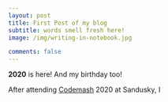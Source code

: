 ```yaml
---
layout: post
title: First Post of my blog
subtitle: words smell fresh here!
image: /img/writing-in-notebook.jpg

comments: false
---
```

**2020** is here! And my birthday too!

After attending [Codemash](https://www.codemash.org/) 2020 at Sandusky, I 
